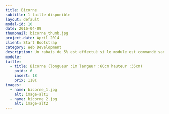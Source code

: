 ```yaml
---
title: Bicorne
subtitle: 1 taille disponible
layout: default
modal-id: 10
date: 2016-04-09
thumbnail: bicorne_thumb.jpg
project-date: April 2014
client: Start Bootstrap
category: Web Development
description: Un rabais de 5% est effectué si le module est commandé sans inserts.
modele: 
taille:
  - title: Bicorne (longueur :1m largeur :60cm hauteur :35cm)
    poids: 6
    insert: 18
    prix: 118€
images:
  - name: bicorne_1.jpg
    alt: image-alt1
  - name: bicorne_2.jpg
    alt: image-alt2
---
```

